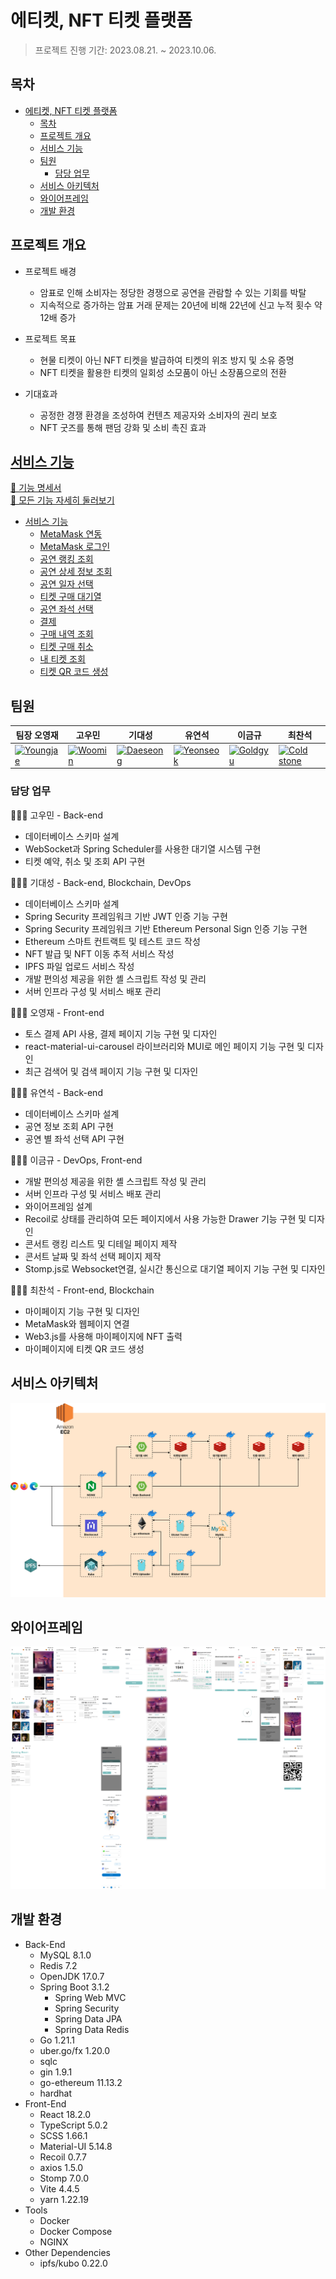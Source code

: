 # 에티켓, NFT 티켓 플랫폼  

> 프로젝트 진행 기간: 2023.08.21. ~ 2023.10.06.  

## 목차

- [에티켓, NFT 티켓 플랫폼](#에티켓-nft-티켓-플랫폼)
  - [목차](#목차)
  - [프로젝트 개요](#프로젝트-개요)
  - [서비스 기능](#서비스-기능)
  - [팀원](#팀원)
    - [담당 업무](#담당-업무)
  - [서비스 아키텍처](#서비스-아키텍처)
  - [와이어프레임](#와이어프레임)
  - [개발 환경](#개발-환경)

## 프로젝트 개요

- 프로젝트 배경  
  - 암표로 인해 소비자는 정당한 경쟁으로 공연을 관람할 수 있는 기회를 박탈  
  - 지속적으로 증가하는 암표 거래 문제는 20년에 비해 22년에 신고 누적 횟수 약 12배 증가  

- 프로젝트 목표  
  - 현물 티켓이 아닌 NFT 티켓을 발급하여 티켓의 위조 방지 및 소유 증명  
  - NFT 티켓을 활용한 티켓의 일회성 소모품이 아닌 소장품으로의 전환  

- 기대효과
  - 공정한 경쟁 환경을 조성하여 컨텐츠 제공자와 소비자의 권리 보호  
  - NFT 굿즈를 통해 팬덤 강화 및 소비 촉진 효과  

## [서비스 기능](./docs/features.md)

[📑 기능 명세서](https://noon-spider-571.notion.site/3bb123090ddd48a68e68eeec8e417335?v=a328eb746e92433d98957a87ea8f6be9)  
[👀 모든 기능 자세히 둘러보기](./docs/features.md)  

- [서비스 기능](#서비스-기능)
  - [MetaMask 연동](./docs/features.md#metamask-연동)
  - [MetaMask 로그인](./docs/features.md#metamask-로그인)
  - [공연 랭킹 조회](./docs/features.md#공연-랭킹-조회)
  - [공연 상세 정보 조회](./docs/features.md#공연-상세-정보-조회)
  - [공연 일자 선택](./docs/features.md#공연-일자-선택)
  - [티켓 구매 대기열](./docs/features.md#티켓-구매-대기열)
  - [공연 좌석 선택](./docs/features.md#공연-좌석-선택)
  - [결제](./docs/features.md#결제)
  - [구매 내역 조회](./docs/features.md#구매-내역-조회)
  - [티켓 구매 취소](./docs/features.md#티켓-구매-취소)
  - [내 티켓 조회](./docs/features.md#내-티켓-조회)
  - [티켓 QR 코드 생성](./docs/features.md#티켓-qr-코드-생성)

## 팀원

| 팀장 오영재                                                                                                                                            | 고우민                                                                                                                                           | 기대성                                                                                                                                          | 유연석                                                                                                                                            | 이금규                                                                                                                                             | 최찬석                                                                                                                                                   |
| ------------------------------------------------------------------------------------------------------------------------------------------------------ | ------------------------------------------------------------------------------------------------------------------------------------------------ | ----------------------------------------------------------------------------------------------------------------------------------------------- | ------------------------------------------------------------------------------------------------------------------------------------------------- | -------------------------------------------------------------------------------------------------------------------------------------------------- | -------------------------------------------------------------------------------------------------------------------------------------------------------- |
| <a href="https://github.com/kingturtle0"><img class="github-profile" alt="Youngjae" src="https://avatars.githubusercontent.com/u/115979198?v=4" /></a> | <a href="https://github.com/KoWooMin"><img class="github-profile" alt="Woomin" src="https://avatars.githubusercontent.com/u/86818950?v=4" /></a> | <a href="https://github.com/meo-s"><img class="github-profile" alt="Daeseong" src="https://avatars.githubusercontent.com/u/70252044?v=4" /></a> | <a href="https://github.com/doluu59"><img class="github-profile" alt="Yeonseok" src="https://avatars.githubusercontent.com/u/73704383?v=4" /></a> | <a href="https://github.com/Gold-Gyu"><img class="github-profile" alt="Goldgyu" src="https://avatars.githubusercontent.com/u/121539644?v=4" /></a> | <a href="https://github.com/ChoiCharles"><img class="github-profile" alt="Cold stone" src="https://avatars.githubusercontent.com/u/122588654?v=4" /></a> |

### 담당 업무

🙋🏻‍♂️ 고우민 - Back-end

- 데이터베이스 스키마 설계  
- WebSocket과 Spring Scheduler를 사용한 대기열 시스템 구현  
- 티켓 예약, 취소 및 조회 API 구현  

🙋🏻‍♂️ 기대성 - Back-end, Blockchain, DevOps

- 데이터베이스 스키마 설계  
- Spring Security 프레임워크 기반 JWT 인증 기능 구현  
- Spring Security 프레임워크 기반 Ethereum Personal Sign 인증 기능 구현  
- Ethereum 스마트 컨트랙트 및 테스트 코드 작성  
- NFT 발급 및 NFT 이동 추적 서비스 작성  
- IPFS 파일 업로드 서비스 작성  
- 개발 편의성 제공을 위한 셸 스크립트 작성 및 관리  
- 서버 인프라 구성 및 서비스 배포 관리  

🙋🏻‍♂️ 오영재 - Front-end

- 토스 결제 API 사용, 결제 페이지 기능 구현 및 디자인
- react-material-ui-carousel 라이브러리와 MUI로 메인 페이지 기능 구현 및 디자인
- 최근 검색어 및 검색 페이지 기능 구현 및 디자인

🙋🏻‍♂️ 유연석 - Back-end

- 데이터베이스 스키마 설계
- 공연 정보 조회 API 구현
- 공연 별 좌석 선택 API 구현

🙋🏻‍♂️ 이금규 - DevOps, Front-end

- 개발 편의성 제공을 위한 셸 스크립트 작성 및 관리  
- 서버 인프라 구성 및 서비스 배포 관리 
- 와이어프레임 설계
- Recoil로 상태를 관리하여 모든 페이지에서 사용 가능한 Drawer 기능 구현 및 디자인
- 콘서트 랭킹 리스트 및 디테일 페이지 제작
- 콘서트 날짜 및 좌석 선택 페이지 제작
- Stomp.js로 Websocket연결, 실시간 통신으로 대기열 페이지 기능 구현 및 디자인

🙋🏻‍♂️ 최찬석 - Front-end, Blockchain

- 마이페이지 기능 구현 및 디자인
- MetaMask와 웹페이지 연결
- Web3.js를 사용해 마이페이지에 NFT 출력
- 마이페이지에 티켓 QR 코드 생성

## 서비스 아키텍처  

![서비스 아키텍처](./docs/rsc/README/service-architecture.png)  

## 와이어프레임  

![와이어프레임](./docs/rsc/README/wireframe.png)  

## 개발 환경  

- Back-End
  - MySQL 8.1.0
  - Redis 7.2
  - OpenJDK 17.0.7
  - Spring Boot 3.1.2
    - Spring Web MVC
    - Spring Security
    - Spring Data JPA
    - Spring Data Redis
  - Go 1.21.1
  - uber.go/fx 1.20.0
  - sqlc
  - gin 1.9.1
  - go-ethereum 11.13.2
  - hardhat
- Front-End
  - React 18.2.0
  - TypeScript 5.0.2
  - SCSS 1.66.1
  - Material-UI 5.14.8
  - Recoil 0.7.7
  - axios 1.5.0
  - Stomp 7.0.0
  - Vite 4.4.5
  - yarn 1.22.19
- Tools
  - Docker
  - Docker Compose
  - NGINX
- Other Dependencies
  - ipfs/kubo 0.22.0
